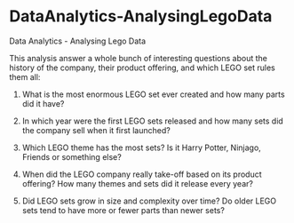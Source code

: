 # DataAnalytics-AnalysingLegoData
Data Analytics - Analysing Lego Data

This analysis answer a whole bunch of interesting questions about the history of the company, their product offering, and which LEGO set rules them all:

1. What is the most enormous LEGO set ever created and how many parts did it have?

2. In which year were the first LEGO sets released and how many sets did the company sell when it first launched?

3. Which LEGO theme has the most sets? Is it Harry Potter, Ninjago, Friends or something else?

4. When did the LEGO company really take-off based on its product offering? How many themes and sets did it release every year?

5. Did LEGO sets grow in size and complexity over time? Do older LEGO sets tend to have more or fewer parts than newer sets?
